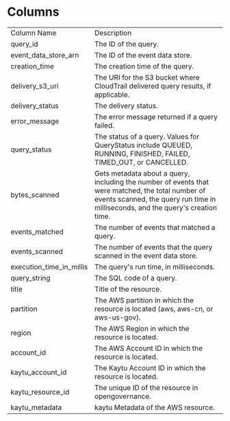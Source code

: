 # Columns  

<table>
	<tr><td>Column Name</td><td>Description</td></tr>
	<tr><td>query_id</td><td>The ID of the query.</td></tr>
	<tr><td>event_data_store_arn</td><td>The ID of the event data store.</td></tr>
	<tr><td>creation_time</td><td>The creation time of the query.</td></tr>
	<tr><td>delivery_s3_uri</td><td>The URI for the S3 bucket where CloudTrail delivered query results, if applicable.</td></tr>
	<tr><td>delivery_status</td><td>The delivery status.</td></tr>
	<tr><td>error_message</td><td>The error message returned if a query failed.</td></tr>
	<tr><td>query_status</td><td>The status of a query. Values for QueryStatus include QUEUED, RUNNING, FINISHED, FAILED, TIMED_OUT, or CANCELLED.</td></tr>
	<tr><td>bytes_scanned</td><td>Gets metadata about a query, including the number of events that were matched, the total number of events scanned, the query run time in milliseconds, and the query&#39;s creation time.</td></tr>
	<tr><td>events_matched</td><td>The number of events that matched a query.</td></tr>
	<tr><td>events_scanned</td><td>The number of events that the query scanned in the event data store.</td></tr>
	<tr><td>execution_time_in_millis</td><td>The query&#39;s run time, in milliseconds.</td></tr>
	<tr><td>query_string</td><td>The SQL code of a query.</td></tr>
	<tr><td>title</td><td>Title of the resource.</td></tr>
	<tr><td>partition</td><td>The AWS partition in which the resource is located (aws, aws-cn, or aws-us-gov).</td></tr>
	<tr><td>region</td><td>The AWS Region in which the resource is located.</td></tr>
	<tr><td>account_id</td><td>The AWS Account ID in which the resource is located.</td></tr>
	<tr><td>kaytu_account_id</td><td>The Kaytu Account ID in which the resource is located.</td></tr>
	<tr><td>kaytu_resource_id</td><td>The unique ID of the resource in opengovernance.</td></tr>
	<tr><td>kaytu_metadata</td><td>kaytu Metadata of the AWS resource.</td></tr>
</table>
